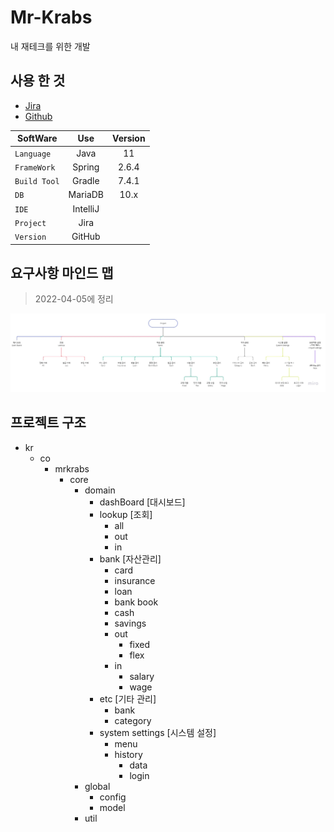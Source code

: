 # Mr-Krabs
내 재테크를 위한 개발


## 사용 한 것

- [Jira](https://applan.atlassian.net/jira/software/projects/MK/boards/1/roadmap)
- [Github](https://github.com/applan/Mr-Krabs-api)

| SoftWare     |   Use    | Version |
|--------------|:--------:|:-------:|
| `Language`   |   Java   |   11    |
| `FrameWork`  |  Spring  |  2.6.4  |
| `Build Tool` |  Gradle  |  7.4.1  |
| `DB`         | MariaDB  |  10.x   |
| `IDE`        | IntelliJ |         |
| `Project`    |   Jira   |         |
| `Version`    |  GitHub  |         |


## 요구사항 마인드 맵
> 2022-04-05에 정리

![mindMap](Mr.Krabs.jpg)

## 프로젝트 구조
- kr
  - co
    - mrkrabs
      - core
        - domain
          - dashBoard [대시보드]
          - lookup [조회]
            - all
            - out
            - in
          - bank [자산관리]
            - card
            - insurance
            - loan
            - bank book
            - cash
            - savings
            - out
              - fixed
              - flex
            - in
              - salary
              - wage
          - etc [기타 관리]
            - bank
            - category
          - system settings [시스템 설정]
            - menu
            - history
              - data
              - login
        - global
          - config
          - model
        - util